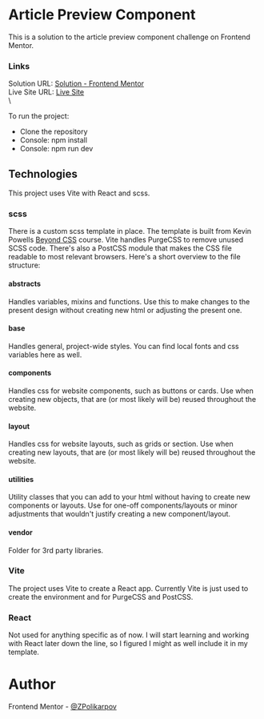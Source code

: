 # Article Preview Component

This is a solution to the article preview component challenge on Frontend Mentor.

### Links

Solution URL: [Solution - Frontend Mentor](https://www.frontendmentor.io/solutions/advice-generator-A3LWnhYA8f)\
Live Site URL: [Live Site](https://zpolikarpov.github.io/article-preview-component/)\
\

To run the project:

- Clone the repository
- Console: npm install
- Console: npm run dev

## Technologies

This project uses Vite with React and scss.

### scss

There is a custom scss template in place. The template is built from Kevin Powells
[Beyond CSS](https://www.beyondcss.dev) course. Vite handles PurgeCSS to remove unused SCSS code. There's also a PostCSS module that makes the CSS file readable to most relevant browsers. Here's a short overview to the file structure:

#### abstracts

Handles variables, mixins and functions. Use this to make changes to the present design without creating new html or adjusting the present one.

#### base

Handles general, project-wide styles. You can find local fonts and css variables here as well.

#### components

Handles css for website components, such as buttons or cards. Use when creating new objects, that are (or most likely will be) reused throughout the website.

#### layout

Handles css for website layouts, such as grids or section. Use when creating new layouts, that are (or most likely will be) reused throughout the website.

#### utilities

Utility classes that you can add to your html without having to create new components or layouts. Use for one-off components/layouts or minor adjustments that wouldn't justify creating a new component/layout.

#### vendor

Folder for 3rd party libraries.

### Vite

The project uses Vite to create a React app. Currently Vite is just used to create the environment and for PurgeCSS and PostCSS.

### React

Not used for anything specific as of now. I will start learning and working with React later down the line, so I figured I might as well include it in my template.

# Author

Frontend Mentor - [@ZPolikarpov](https://www.frontendmentor.io/profile/ZPolikarpov)